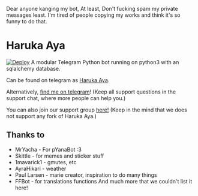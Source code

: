 Dear anyone kanging my bot, At least, Don't fucking spam my private messages least. I'm tired of people copying my works and think it's so funny to do that.

# Haruka Aya
[![Deploy](https://www.herokucdn.com/deploy/button.svg)](https://heroku.com/deploy?template=https://github.com/Avishekbhattacharjee/HarukaAya-1)
A modular Telegram Python bot running on python3 with an sqlalchemy database.

Can be found on telegram as [Haruka Aya](https://t.me/HarukaAyaBot).

Alternatively, [find me on telegram](https://t.me/RealAkito)! (Keep all support questions in the support chat, where more people can help you.)

You can also join our support group [here!](https://t.me/HarukaAyaBot)
(Keep in the mind that we does not support any fork of Haruka Aya.)
## Thanks to

* MrYacha - For pYanaBot :3
* Skittle - for memes and sticker stuff
* 1mavarick1 - gmutes, etc 
* AyraHikari - weather
* Paul Larsen - marie creator, inspiration to do many things
* FFBot - for translations functions
And much more that we couldn't list it here!
